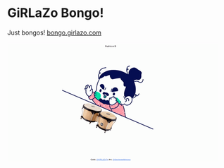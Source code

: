 # GiRLaZo Bongo!
Just bongos! [bongo.girlazo.com](https://bongo.girlazo.com) 

![Alt text](./README/bongo.gif?raw=true "Title")
